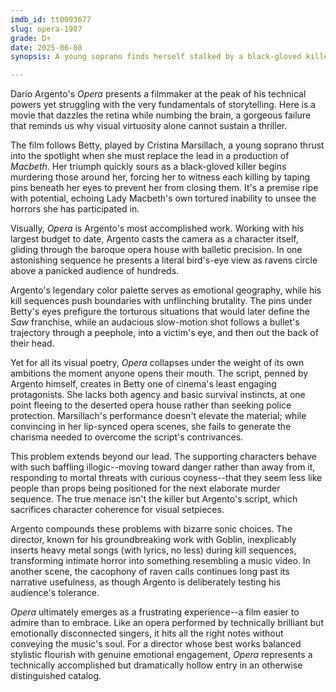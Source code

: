 ```yaml
---
imdb_id: tt0093677
slug: opera-1987
grade: D+
date: 2025-06-08
synopsis: A young soprano finds herself stalked by a black-gloved killer who forces her to watch his crimes.

---
```


Dario Argento's _Opera_ presents a filmmaker at the peak of his technical powers yet struggling with the very fundamentals of storytelling. Here is a movie that dazzles the retina while numbing the brain, a gorgeous failure that reminds us why visual virtuosity alone cannot sustain a thriller.

The film follows Betty, played by Cristina Marsillach, a young soprano thrust into the spotlight when she must replace the lead in a production of _Macbeth_. Her triumph quickly sours as a black-gloved killer begins murdering those around her, forcing her to witness each killing by taping pins beneath her eyes to prevent her from closing them. It's a premise ripe with potential, echoing Lady Macbeth's own tortured inability to unsee the horrors she has participated in.

Visually, _Opera_ is Argento's most accomplished work. Working with his largest budget to date, Argento casts the camera as a character itself, gliding through the baroque opera house with balletic precision. In one astonishing sequence he presents a literal bird's-eye view as ravens circle above a panicked audience of hundreds. 

Argento's legendary color palette serves as emotional geography, while his kill sequences push boundaries with unflinching brutality. The pins under Betty's eyes prefigure the torturous situations that would later define the _Saw_ franchise, while an audacious slow-motion shot follows a bullet's trajectory through a peephole, into a victim's eye, and then out the back of their head.

Yet for all its visual poetry, _Opera_ collapses under the weight of its own ambitions the moment anyone opens their mouth. The script, penned by Argento himself, creates in Betty one of cinema's least engaging protagonists. She lacks both agency and basic survival instincts, at one point fleeing to the deserted opera house rather than seeking police protection. Marsillach's performance doesn't elevate the material; while convincing in her lip-synced opera scenes, she fails to generate the charisma needed to overcome the script's contrivances.

This problem extends beyond our lead. The supporting characters behave with such baffling illogic--moving toward danger rather than away from it, responding to mortal threats with curious coyness--that they seem less like people than props being positioned for the next elaborate murder sequence. The true menace isn't the killer but Argento's script, which sacrifices character coherence for visual setpieces.

Argento compounds these problems with bizarre sonic choices. The director, known for his groundbreaking work with Goblin, inexplicably inserts heavy metal songs (with lyrics, no less) during kill sequences, transforming intimate horror into something resembling a music video. In another scene, the cacophony of raven calls continues long past its narrative usefulness, as though Argento is deliberately testing his audience's tolerance.

_Opera_ ultimately emerges as a frustrating experience--a film easier to admire than to embrace. Like an opera performed by technically brilliant but emotionally disconnected singers, it hits all the right notes without conveying the music's soul. For a director whose best works balanced stylistic flourish with genuine emotional engagement, _Opera_ represents a technically accomplished but dramatically hollow entry in an otherwise distinguished catalog.